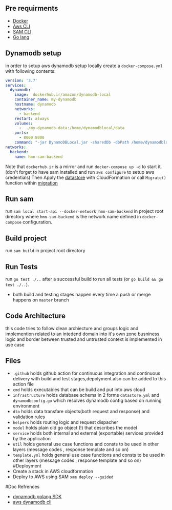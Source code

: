 ## Pre requirments
* [Docker](https://www.docker.com/products/docker-desktop)
* [Aws CLI](https://aws.amazon.com/cli)
* [SAM CLI](https://docs.aws.amazon.com/serverless-application-model/latest/developerguide/serverless-sam-cli-install-windows.html)
* [Go lang](https://go.dev/dl/)
## Dynamodb setup
in order to setup aws dynamodb setup locally create a `docker-compose.yml` with following contents:
```yml
version: '3.7'
services:
  dynamodb:
    image:  dockerhub.ir/amazon/dynamodb-local
    container_name: my-dynamodb
    hostname: dynamodb
    networks:
      - backend
    restart: always
    volumes:
      -  ./my-dynamodb-data:/home/dynamodblocal/data
    ports:
      - 8000:8000
    command: "-jar DynamoDBLocal.jar -sharedDb -dbPath /home/dynamodblocal/data/"
networks:
  backend:
    name: hmn-sam-backend
```
Note that `dockerhub.ir` is a mirror
and run `docker-compose up -d` to start it.(don't forget to have sam installed and run `aws configure` to setup aws credentials)
Then Apply the [datastore](infrastructure/datastore.yml) with CloudFormation or call `Migrate()` function within [migration](infrastructure/migration.go)
## Run sam
run `sam local start-api --docker-network hmn-sam-backend` in project root directory where `hmn-sam-backend` is the network name defined in `docker-compose` configuration.
## Build project
run `sam build` in project root directory
## Run Tests
run `go test ./..` after a successful build to run all tests (or `go build && go test ./..`). 
* both build and testing stages happen every time a push or merge happens on `master` branch

## Code Architecture
this code tries to follow clean archiecture and groups logic and implemention related to an intedend domain into it's own zone
busniness logic and border between trusted and untrusted context is implemented in use case
## Files
* `.github` holds github action for continuous integration and continuous delivery with build and test stages,depolyment also can be added to this action file
* `cmd` holds executables that can be build and put into aws cloud
* `infrastructure` holds database schema in 2 forms `datastore.yml` and `dynamodbconfig.go` which resolves dynamodb config based on running environment
* `dto` holds data transfare objects(both request and response) and validation rules
* `helpers` holds routing logic and request dispacher
* `model` holds plain old go object (!) that describes the model
* `service` holds both internal and external (exportable) services provided by the application
* `util` holds general use case functions and consts to be used in other layers (message codes , response template and so on)
* `template.yml` holds general use case functions and consts to be used in other layers (message codes , response template and so on)
#Deployment
* Create a stack in AWS cloudformation
* Deploy to AWS using SAM `sam deploy --guided`


#Doc Refrences
* [dynamodb golang SDK](https://docs.aws.amazon.com/sdk-for-go/v1/developer-guide/using-dynamodb-with-go-sdk.html)
* [aws dynamodb cli](https://docs.aws.amazon.com/amazondynamodb/latest/developerguide/DynamoDBLocal.DownloadingAndRunning.html)

